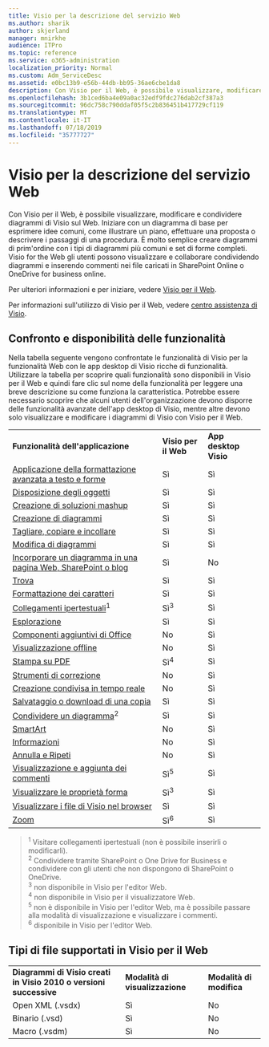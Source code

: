 ```yaml
---
title: Visio per la descrizione del servizio Web
ms.author: sharik
author: skjerland
manager: mnirkhe
audience: ITPro
ms.topic: reference
ms.service: o365-administration
localization_priority: Normal
ms.custom: Adm_ServiceDesc
ms.assetid: e0bc13b9-e56b-44db-bb95-36ae6cbe1da8
description: Con Visio per il Web, è possibile visualizzare, modificare e condividere diagrammi di Visio sul Web. Iniziare con un diagramma di base per esprimere idee comuni, come illustrare un piano, effettuare una proposta o descrivere i passaggi di una procedura. È molto semplice creare diagrammi di prim'ordine con i tipi di diagrammi più comuni e set di forme completi. Visio for the Web gli utenti possono visualizzare e collaborare condividendo diagrammi e inserendo commenti nei file caricati in SharePoint Online o OneDrive for business online.
ms.openlocfilehash: 3b1ced6ba4e09a0ac32edf9fdc276dab2cf387a3
ms.sourcegitcommit: 96dc758c790ddaf05f5c2b836451b417729cf119
ms.translationtype: MT
ms.contentlocale: it-IT
ms.lasthandoff: 07/18/2019
ms.locfileid: "35777727"
---
```

# <a name="visio-for-the-web-service-description"></a>Visio per la descrizione del servizio Web

Con Visio per il Web, è possibile visualizzare, modificare e condividere diagrammi di Visio sul Web. Iniziare con un diagramma di base per esprimere idee comuni, come illustrare un piano, effettuare una proposta o descrivere i passaggi di una procedura. È molto semplice creare diagrammi di prim'ordine con i tipi di diagrammi più comuni e set di forme completi. Visio for the Web gli utenti possono visualizzare e collaborare condividendo diagrammi e inserendo commenti nei file caricati in SharePoint Online o OneDrive for business online.
  
Per ulteriori informazioni e per iniziare, vedere [Visio per il Web](https://products.office.com/en-US/visio/visio-online).
  
Per informazioni sull'utilizzo di Visio per il Web, vedere [centro assistenza di Visio](https://support.office.com/visio).
  
## <a name="feature-availability-and-comparison"></a>Confronto e disponibilità delle funzionalità

Nella tabella seguente vengono confrontate le funzionalità di Visio per la funzionalità Web con le app desktop di Visio ricche di funzionalità. Utilizzare la tabella per scoprire quali funzionalità sono disponibili in Visio per il Web e quindi fare clic sul nome della funzionalità per leggere una breve descrizione su come funziona la caratteristica. Potrebbe essere necessario scoprire che alcuni utenti dell'organizzazione devono disporre delle funzionalità avanzate dell'app desktop di Visio, mentre altre devono solo visualizzare e modificare i diagrammi di Visio con Visio per il Web. 
  
||||
|:-----|:-----|:-----|
|**Funzionalità dell'applicazione** <br/> |**Visio per il Web** <br/> |**App desktop Visio** <br/> |
|[Applicazione della formattazione avanzata a testo e forme](visio-online.md#BM_1) <br/> |Sì  <br/> |Sì  <br/> |
|[Disposizione degli oggetti](visio-online.md#BM_2) <br/> |Sì  <br/> |Sì  <br/> |
|[Creazione di soluzioni mashup](visio-online.md#BM_3) <br/> |Sì  <br/> |Sì  <br/> |
|[Creazione di diagrammi](visio-online.md#BM_4) <br/> |Sì  <br/> |Sì  <br/> |
|[Tagliare, copiare e incollare](visio-online.md#BM_5) <br/> |Sì  <br/> |Sì  <br/> |
|[Modifica di diagrammi](visio-online.md#BM_6) <br/> |Sì  <br/> |Sì  <br/> |
|[Incorporare un diagramma in una pagina Web, SharePoint o blog](visio-online.md#BM_7) <br/> |Sì  <br/> |No  <br/> |
|[Trova](visio-online.md#BM_8) <br/> |Sì  <br/> |Sì  <br/> |
|[Formattazione dei caratteri](visio-online.md#BM_9) <br/> |Sì  <br/> |Sì  <br/> |
|[Collegamenti ipertestuali](visio-online.md#BM_10)<sup>1</sup> <br/> |Sì<sup>3</sup> <br/> |Sì  <br/> |
|[Esplorazione](visio-online.md#BM_11) <br/> |Sì  <br/> |Sì  <br/> |
|[Componenti aggiuntivi di Office](visio-online.md#BM_12) <br/> |No  <br/> |Sì  <br/> |
|[Visualizzazione offline](visio-online.md#BM_13) <br/> |No  <br/> |Sì  <br/> |
|[Stampa su PDF](visio-online.md#BM_14) <br/> |Sì<sup>4</sup> <br/> |Sì  <br/> |
|[Strumenti di correzione](visio-online.md#BM_15) <br/> |No  <br/> |Sì  <br/> |
|[Creazione condivisa in tempo reale](visio-online.md#BM_16) <br/> |No  <br/> |Sì  <br/> |
|[Salvataggio o download di una copia](visio-online.md#BM_17) <br/> |Sì  <br/> |Sì  <br/> |
|[Condividere un diagramma](visio-online.md#BM_18)<sup>2</sup> <br/> |Sì  <br/> |Sì  <br/> |
|[SmartArt](visio-online.md#BM_19) <br/> |No  <br/> |Sì  <br/> |
|[Informazioni](visio-online.md#BM_20) <br/> |No  <br/> |Sì  <br/> |
|[Annulla e Ripeti](visio-online.md#BM_21) <br/> |No  <br/> |Sì  <br/> |
|[Visualizzazione e aggiunta dei commenti](visio-online.md#BM_22) <br/> |Sì<sup>5</sup> <br/> |Sì  <br/> |
|[Visualizzare le proprietà forma](visio-online.md#BM_23) <br/> |Sì<sup>3</sup> <br/> |Sì  <br/> |
|[Visualizzare i file di Visio nel browser](visio-online.md#BM_24) <br/> |Sì  <br/> |Sì  <br/> |
|[Zoom](visio-online.md#BM_25) <br/> |Sì<sup>6</sup> <br/> |Sì  <br/> |
   
> <sup>1</sup> Visitare collegamenti ipertestuali (non è possibile inserirli o modificarli). 
<br/><sup>2</sup> Condividere tramite SharePoint o One Drive for Business e condividere con gli utenti che non dispongono di SharePoint o OneDrive. 
<br/> <sup>3</sup> non disponibile in Visio per l'editor Web.
<br/><sup>4</sup> non disponibile in Visio per il visualizzatore Web. 
<br/><sup>5</sup> non è disponibile in Visio per l'editor Web, ma è possibile passare alla modalità di visualizzazione e visualizzare i commenti. 
<br/><sup>6</sup> disponibile in Visio per l'editor Web. 
  
## <a name="supported-file-types-in-visio-for-the-web"></a>Tipi di file supportati in Visio per il Web

||||
|:-----|:-----|:-----|
|**Diagrammi di Visio creati in Visio 2010 o versioni successive** <br/> |**Modalità di visualizzazione** <br/> |**Modalità di modifica** <br/> |
|Open XML (.vsdx)  <br/> |Sì  <br/> |No  <br/> |
|Binario (.vsd)  <br/> |Sì  <br/> |No  <br/> |
|Macro (.vsdm)  <br/> |Sì  <br/> |No  <br/> |
   

